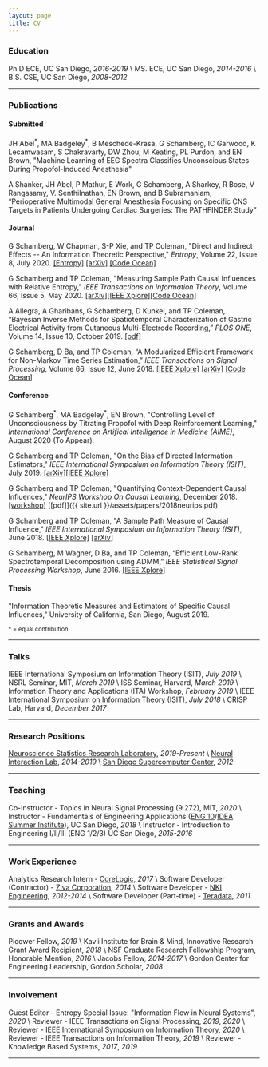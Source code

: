 ```yaml
---
layout: page
title: CV
---
```


### Education

Ph.D ECE, UC San Diego, *2016-2019* \\
MS. ECE, UC San Diego, *2014-2016* \\
B.S. CSE, UC San Diego, *2008-2012*

-----

### Publications

#### Submitted

JH Abel<sup>\*</sup>, MA Badgeley<sup>\*</sup>, B Meschede-Krasa, G Schamberg, IC Garwood, K Lecamwasam, S Chakravarty, DW Zhou, M Keating, PL Purdon, and EN Brown, "Machine Learning of EEG Spectra Classifies Unconscious States During Propofol-Induced Anesthesia"

A Shanker, JH Abel, P Mathur, E Work, G Schamberg, A Sharkey, R Bose, V Rangasamy, V. Senthilnathan, EN Brown, and B Subramaniam, “Perioperative Multimodal General Anesthesia Focusing on Specific CNS Targets in Patients Undergoing Cardiac Surgeries: The PATHFINDER Study”

#### Journal

G Schamberg, W Chapman, S-P Xie, and TP Coleman, "Direct and Indirect Effects -- An Information Theoretic Perspective," *Entropy*, Volume 22, Issue 8, July 2020.
[[Entropy]](https://www.mdpi.com/1099-4300/22/8/854)
[[arXiv]](https://arxiv.org/abs/1912.10508)
[[Code Ocean]](https://doi.org/10.24433/CO.5484914.v1)

G Schamberg and TP Coleman, "Measuring Sample Path Causal Influences with Relative Entropy," *IEEE Transactions on Information Theory*, Volume 66, Issue 5, May 2020.
[[arXiv]](https://arxiv.org/abs/1810.05250)[[IEEE Xplore]](https://ieeexplore.ieee.org/document/8856271)[[Code Ocean]](https://codeocean.com/capsule/8353473/tree/v1)

A Allegra, A Gharibans, G Schamberg, D Kunkel, and TP Coleman, “Bayesian Inverse Methods for Spatiotemporal Characterization of Gastric Electrical Activity from Cutaneous Multi-Electrode Recording,” *PLOS ONE*, Volume 14, Issue 10, October 2019. [[pdf]](https://journals.plos.org/plosone/article/file?id=10.1371/journal.pone.0220315&type=printable)

G Schamberg, D Ba, and TP Coleman, “A Modularized Efficient Framework for
Non-Markov Time Series Estimation,” *IEEE Transactions on Signal Processing*, Volume 66, Issue 12, June 2018.
[[IEEE Xplore]](https://ieeexplore.ieee.org/document/8259364/)
[[arXiv]](https://arxiv.org/abs/1706.04685)
[[Code Ocean]](https://codeocean.com/2018/01/16/a-modularized-efficient-framework-for-non-markov-time-series-estimation/)

#### Conference

G Schamberg<sup>\*</sup>, MA Badgeley<sup>\*</sup>, EN Brown, "Controlling Level of Unconsciousness by Titrating Propofol with Deep Reinforcement Learning," *International Conference on Artifical Intelligence in Medicine (AIME)*, August 2020 (To Appear).

G Schamberg and TP Coleman, "On the Bias of Directed Information Estimators," *IEEE International Symposium on Information Theory (ISIT)*, July 2019.
[[arXiv]](https://arxiv.org/abs/1902.00580)[[IEEE Xplore]](https://ieeexplore.ieee.org/document/8849531/)

G Schamberg and TP Coleman, "Quantifying Context-Dependent Causal Influences," *NeurIPS Workshop On Causal Learning*, December 2018. [[workshop]](https://sites.google.com/view/nips2018causallearning/home) [[pdf]]({{ site.url }}/assets/papers/2018neurips.pdf)

G Schamberg and TP Coleman, "A Sample Path Measure of Causal Influence," *IEEE International Symposium on Information Theory (ISIT)*, June 2018.
[[IEEE Xplore]](https://ieeexplore.ieee.org/document/8437627/)
[[arXiv]](https://arxiv.org/abs/1805.03333)

G Schamberg, M Wagner, D Ba, and TP Coleman, “Efficient Low-Rank Spectrotemporal Decomposition using ADMM,” *IEEE Statistical Signal Processing Workshop*, June 2016.
[[IEEE Xplore]](http://ieeexplore.ieee.org/document/7551797/)

#### Thesis

"Information Theoretic Measures and Estimators of Specific Causal Influences," University of California, San Diego, August 2019.

<sub>* = equal contribution</sub>

-----

### Talks

IEEE International Symposium on Information Theory (ISIT), *July 2019* \\
NSRL Seminar, MIT, *March 2019* \\
ISS Seminar, Harvard, *March 2019* \\
Information Theory and Applications (ITA) Workshop, *February 2019* \\
IEEE International Symposium on Information Theory (ISIT), *July 2018* \\
CRISP Lab, Harvard, *December 2017*

-----
<!---
### Posters
IEEE North American School of Information Theory (NASIT), *July 2019* \\
Information Theory and Applications (ITA) Workshop, *February 2019* \\
NeurIPS Workshop on Causal Learning, *December 2018* \\
IEEE Statistical Signal Processing Workshop, *June 2016*


-----
--->
### Research Positions

[Neuroscience Statistics Research Laboratory](http://www.neurostat.mit.edu/), *2019-Present* \\
[Neural Interaction Lab](http://coleman.ucsd.edu/), *2014-2019* \\
[San Diego Supercomputer Center](http://www.sdsc.edu/), *2012*

-----

### Teaching

Co-Instructor - Topics in Neural Signal Processing (9.272), MIT, *2020* \\
Instructor - Fundamentals of Engineering Applications ([ENG 10](http://jacobsschool.ucsd.edu/idea/eng10/index.html)/[IDEA Summer Institute](http://jacobsschool.ucsd.edu/idea/programs/freshman_summer_institute.shtml)), UC San Diego, *2018* \\
Instructor - Introduction to Engineering I/II/III (ENG 1/2/3) UC San Diego, *2015-2016*

-----

### Work Experience

Analytics Research Intern - [CoreLogic](http://www.corelogic.com/products/loansafe-fraud-manager.aspx), *2017* \\
Software Developer (Contractor) - [Ziva Corporation](http://www.ziva-corp.com/), *2014* \\
Software Developer - [NKI Engineering](http://nkiconsulting.com/), *2012-2014* \\
Software Developer (Part-time) - [Teradata](http://www.teradata.com/), *2011*

-----
<!---
### Leadership Development and Experience

Mentor - Jacobs Undergraduate Mentoring Program (JUMP), *2017-2018* \\
Gordon Scholar - Gordon Center for Engineering Leadership, *2008-Present* \\
President/Captain - UCSD Ski & Snowboard Team, *2010-2012*

-----
--->
### Grants and Awards

Picower Fellow, *2019* \\
Kavli Institute for Brain & Mind, Innovative Research Grant Award Recipient, *2018* \\
NSF Graduate Research Fellowship Program, Honorable Mention, *2016* \\
Jacobs Fellow, *2014-2017* \\
Gordon Center for Engineering Leadership, Gordon Scholar, *2008*

-----

### Involvement

Guest Editor - Entropy Special Issue: "Information Flow in Neural Systems", *2020* \\
Reviewer - IEEE Transactions on Signal Processing, *2019*, *2020* \\
Reviewer - IEEE International Symposium on Information Theory, *2020* \\
Reviewer - IEEE Transactions on Information Theory, *2019* \\
Reviewer - Knowledge Based Systems, *2017*, *2019* 
<!--Session Co-Chair - Information Theory and Applications (ITA) Workshop, *2017*-->

-----